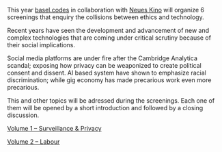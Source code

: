 This year [basel.codes](https://basel.codes) in collaboration with [Neues Kino](https://neueskinobasel.ch/) will organize 6 screenings that enquiry the collisions between ethics and technology.

Recent years have seen the development and advancement of new and complex technologies that are coming under critical scrutiny because of their social implications.

Social media platforms are under fire after the Cambridge Analytica scandal; exposing how privacy can be weaponized to create political consent and dissent. AI based system have shown to emphasize racial discrimination; while gig economy has made precarious work even more precarious.

This and other topics will be adressed during the screenings. Each one of them will be opened by a short introduction and followed by a closing discussion.



[Volume 1 – Surveillance & Privacy](./volume/one)

[Volume 2 – Labour](./volume/two)